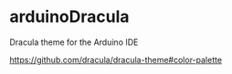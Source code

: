 # arduinoDracula
Dracula theme for the Arduino IDE

https://github.com/dracula/dracula-theme#color-palette
